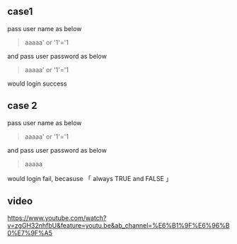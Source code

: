 ## case1

pass user name as below

> aaaaa' or '1'='1

and pass user password as below

> aaaaa' or '1'='1

would login success

## case 2

pass user name as below

> aaaaa' or '1'='1

and pass user password as below

> aaaaa

would login fail, becasuse 「 always TRUE and FALSE 」

## video

https://www.youtube.com/watch?v=zgGH32nhfbU&feature=youtu.be&ab_channel=%E6%B1%9F%E6%96%B0%E7%9F%A5
